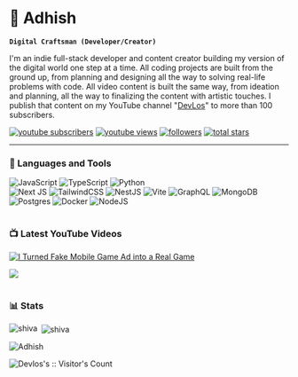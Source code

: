 # 🌌 Adhish

**`Digital Craftsman (Developer/Creator)`**

I'm an indie full-stack developer and content creator building my version of the digital world one step at a time. All coding projects are built from the ground up, from planning and designing all the way to solving real-life problems with code. All video content is built the same way, from ideation and planning, all the way to finalizing the content with artistic touches. I publish that content on my YouTube channel "[DevLos][youtube]" to more than 100 subscribers.

   <p align="left">
      <a href="https://www.youtube.com/@DevLos_?sub_confirmation=1">
         <img alt="youtube subscribers" src="https://custom-icon-badges.demolab.com/youtube/channel/subscribers/UCiL037nbqWL9Fib03HxZAmQ?color=%23E05D44&label=SUBSCRIBE&logo=video&logoColor=white&style=for-the-badge&labelColor=CE4630"/></a> 
      <a href="https://www.youtube.com/@DevLos_?sub_confirmation=1">
         <img alt="youtube views" title="YouTube views" src="https://custom-icon-badges.demolab.com/youtube/channel/views/UCiL037nbqWL9Fib03HxZAmQ?color=%23E1AD0E&logo=eye&logoColor=white&style=for-the-badge&labelColor=C79600"/></a> 
      <a href="https://github.com/Fdevvlos?tab=followers">
         <img alt="followers" title="Follow me on Github" src="https://custom-icon-badges.demolab.com/github/followers/devvlos?color=236ad3&labelColor=1155ba&style=for-the-badge&logo=person-add&label=Follow&logoColor=white"/></a>
      <a href="https://github.com/devvlos?tab=repositories&sort=stargazers">
         <img alt="total stars" title="Total stars on GitHub" src="https://custom-icon-badges.demolab.com/github/stars/devvlos?color=55960c&style=for-the-badge&labelColor=488207&logo=star"/></a>
   </p>

---

### 🧰 Languages and Tools

![JavaScript](https://img.shields.io/badge/javascript-%23323330.svg?style=for-the-badge&logo=javascript&logoColor=%23F7DF1E) 
![TypeScript](https://img.shields.io/badge/typescript-%23007ACC.svg?style=for-the-badge&logo=typescript&logoColor=white) 
![Python](https://img.shields.io/badge/python-3670A0?style=for-the-badge&logo=python&logoColor=ffdd54)  
![Next JS](https://img.shields.io/badge/Next-black?style=for-the-badge&logo=next.js&logoColor=white)
![TailwindCSS](https://img.shields.io/badge/tailwindcss-%2338B2AC.svg?style=for-the-badge&logo=tailwind-css&logoColor=white)
![NestJS](https://img.shields.io/badge/nestjs-%23E0234E.svg?style=for-the-badge&logo=nestjs&logoColor=white)
![Vite](https://img.shields.io/badge/vite-%23646CFF.svg?style=for-the-badge&logo=vite&logoColor=white) 
![GraphQL](https://img.shields.io/badge/-GraphQL-E10098?style=for-the-badge&logo=graphql&logoColor=white) 
![MongoDB](https://img.shields.io/badge/MongoDB-%234ea94b.svg?style=for-the-badge&logo=mongodb&logoColor=white)
![Postgres](https://img.shields.io/badge/postgres-%23316192.svg?style=for-the-badge&logo=postgresql&logoColor=white) 
![Docker](https://img.shields.io/badge/docker-%230db7ed.svg?style=for-the-badge&logo=docker&logoColor=white)
![NodeJS](https://img.shields.io/badge/node.js-6DA55F?style=for-the-badge&logo=node.js&logoColor=white)
<br />


#

### 📺 Latest YouTube Videos

<!-- BEGIN YOUTUBE-CARDS -->
[![I Turned Fake Mobile Game Ad into a Real Game](https://ytcards.demolab.com/?id=qIA2Zk35bts&title=I%20Turned%20Fake%20Mobile%20Game%20Ad%20into%20a%20Real%20Game%20|%20Game%20Devlog%20Hindi&lang=en&timestamp=1706038911&background_color=%230d1117&title_color=%23ffffff&stats_color=%23dedede&max_title_lines=1&width=250&border_radius=5&duration=457 "I Turned Fake Mobile Game Ad into a Real Game | Game Devlog Hindi")](https://youtu.be/qIA2Zk35bts?si=WnPd64gB4YINSCYr)

<!-- END YOUTUBE-CARDS -->
[<img src="https://custom-icon-badges.demolab.com/badge/-Subscribe%20For%20More-red?style=for-the-badge&logo=video&logoColor=white"/>](https://www.youtube.com/@DevLos_?sub_confirmation=1)

#

### 📊 Stats

<p><img align="left" src="https://github-readme-stats.vercel.app/api/top-langs?username=devvlos&show_icons=true&locale=en&layout=compact&theme=midnight-purple" alt="shiva" </p>

<p>&nbsp;<img align="center" src="https://github-readme-stats.vercel.app/api?username=devvlos&show_icons=true&locale=en&theme=midnight-purple" alt="shiva" /></p>

<p><img align="center" src="https://github-readme-streak-stats.herokuapp.com/?user=devvlos&theme=midnight-purple" alt="Adhish" /></p>
</details>
<img src="https://profile-counter.glitch.me/devvlos/count.svg" alt="Devlos's :: Visitor's Count" />



#



[youtube]: https://youtube.com/@DevLos_
